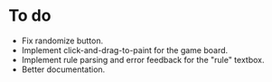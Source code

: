 # To do

  - Fix randomize button.
  - Implement click-and-drag-to-paint for the game board.
  - Implement rule parsing and error feedback for the "rule" textbox.
  - Better documentation.